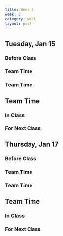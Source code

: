```yaml
---
title: Week 2 
week: 2
category: week
layout: post
---
```


## Tuesday, Jan 15

### Before Class

### Team Time


### Team Time



## Team Time



### In Class

### For Next Class


<!-- # # # # # # # # # # # # # # # # # # # # # # # # # # # -->

## Thursday, Jan 17

### Before Class

### Team Time


### Team Time



## Team Time



### In Class

### For Next Class


<!-- # # # # # # # # # # # # # # # # # # # # # # # # # # # -->

